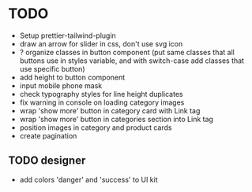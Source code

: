 # TODO

- Setup prettier-tailwind-plugin
- draw an arrow for slider in css, don't use svg icon
- ? organize classes in button component (put same classes that all buttons use in styles variable, and with switch-case add classes that use specific button)
- add height to button component
- input mobile phone mask
- check typography styles for line height duplicates
- fix warning in console on loading category images
- wrap 'show more' button in category card with Link tag
- wrap 'show more' button in categories section into Link tag
- position images in category and product cards
- create pagination

## TODO designer

- add colors 'danger' and 'success' to UI kit
